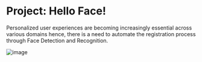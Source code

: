 # Project: Hello Face!

Personalized user experiences are becoming increasingly essential across various domains hence, there is a need to automate the registration process through Face Detection and Recognition.

![image](https://github.com/prathyusha2020/Face_Recognition/assets/62590081/fc2e43b9-3e51-4154-9397-3d0801625c2e)

